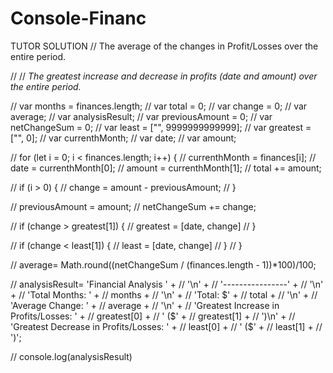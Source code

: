 # Console-Financ

TUTOR SOLUTION
// The average of the changes in Profit/Losses over the entire period.

// // *The greatest increase and decrease in profits (date and amount) over the entire period.*

// var months = finances.length;
// var total = 0;
// var change = 0;
// var average;
// var analysisResult;
// var previousAmount = 0;
// var netChangeSum = 0;
// var least = ["", 9999999999999];
// var greatest = ["", 0];
// var currenthMonth;
// var date;
// var amount;

// for (let i = 0; i < finances.length; i++) {
//   currenthMonth = finances[i];
//   date = currenthMonth[0];
//   amount = currenthMonth[1];
//   total += amount;

//   if (i > 0) {
//     change = amount - previousAmount;
//   }

//   previousAmount = amount;
//   netChangeSum += change;

//   if (change > greatest[1]) {
//     greatest = [date, change]
//   }

//   if (change < least[1]) {
//     least = [date, change]
//   }
// }

// average= Math.round((netChangeSum / (finances.length - 1))*100)/100;

// analysisResult=   'Financial Analysis ' +
// '\n' +
// '----------------' +
// '\n' +
// 'Total Months: ' +
// months +
// '\n' +
// 'Total: $' +
// total +
// '\n' +
// 'Average Change: ' +
// average +
// '\n' +
// 'Greatest Increase in Profits/Losses: ' +
// greatest[0] +
// ' ($' +
// greatest[1] +
// ')\n' +
// 'Greatest Decrease in Profits/Losses: ' +
// least[0] +
// ' ($' +
// least[1] +
// ')';

// console.log(analysisResult)